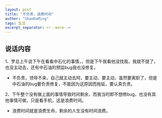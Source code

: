 ```yaml
---
layout: post
title: "不负责，浪费时间"
author: "ShanDaMing"
tags: 生活
excerpt_separator: <!--more-->
---
```


## 说话内容
1、罗总上午说下午在看看中石化的事情，<!--more-->，但是下午我看他没找我，我就不提了，也没主动去，还有中石油的预监bug我也没修复。
* 不负责，领导不来，自己就主动去阿，要主动、要主动，虽然要离职了，但是中石油的bug要负责修复，不能因为这原因而拖延，要认真负责。

2、下午整个没有做上面的事情导致时间剩余，而我当时即不想修bug，也没有其他事情可做，只是看手机，这是浪费时间。
* 浪费时间就是浪费生命，剩余的人生没有时间浪费。
